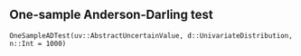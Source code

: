 ## One-sample Anderson-Darling test

```@docs
OneSampleADTest(uv::AbstractUncertainValue, d::UnivariateDistribution, n::Int = 1000)
```
